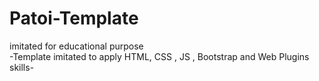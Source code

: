 # Patoi-Template
imitated for educational purpose
<br>
-Template imitated to apply HTML, CSS , JS , Bootstrap and Web Plugins skills-
